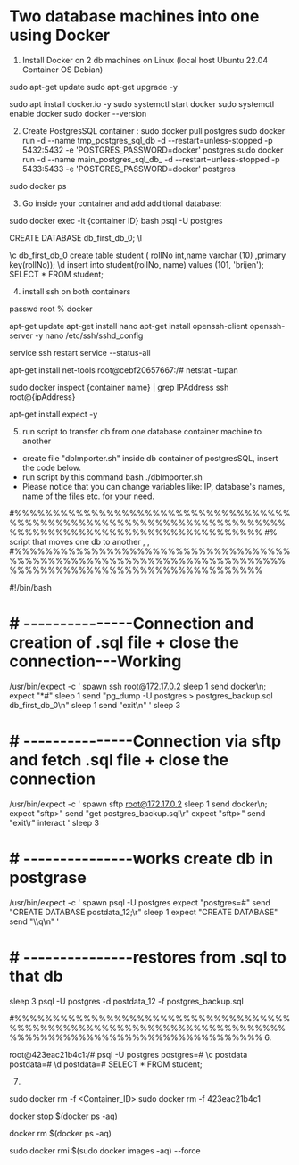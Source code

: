 <!-- Goal: Come up with a way to unite two database machines into one.

Details:

1. Use docker to create two containers of PostgreSQL database.

2. In each container, create a database and fill it with some data of your choosing.

3. Create a script (using bash/python/other) that will transfer all data from one database

   container to the other.

Notes:

1. Please provide all scripts/configuration files you use, so we can repeat the process,

   including the setup.

2. PostgreSQL supports multiple databases in the same instance, so at the end, we want

   to have one PostgreSQL instance with two separate databases, instead of two PostgreSQL

   instances with one database each.

3. If you use extra tools, not found by default on a standard Linux distribution, please

   explain how to set them up.

-->

# Two database machines into one using Docker

1. Install Docker on 2 db machines on Linux (local host Ubuntu 22.04 Container OS Debian)

sudo apt-get update
sudo apt-get upgrade -y

sudo apt install docker.io -y
sudo systemctl start docker
sudo systemctl enable docker
sudo docker --version

2.  Create PostgresSQL container :
sudo docker pull postgres
sudo docker run -d --name tmp_postgres_sql_db -d --restart=unless-stopped -p 5432:5432 -e 'POSTGRES_PASSWORD=docker' postgres
sudo docker run -d --name main_postgres_sql_db_ -d --restart=unless-stopped -p 5433:5433 -e 'POSTGRES_PASSWORD=docker' postgres

sudo docker ps

3. Go inside your container and add additional database:

sudo docker exec -it {container ID} bash
psql -U postgres

<!-- create table with parameters: -->
CREATE DATABASE db_first_db_0;
\l


<!-- #Connect to database -->
\c db_first_db_0
create table student ( rolINo int,name varchar (10) ,primary key(rolINo));
\d
insert into student(rolINo, name) values (101, 'brijen');
SELECT * FROM student;

4. install ssh on both containers

passwd root
% docker

apt-get update
apt-get install nano
apt-get install openssh-client openssh-server -y
nano /etc/ssh/sshd_config 

<!-- % Change the line "PermitRootLogin yes" after line:#PermitRootLogin  -->

service ssh restart
service --status-all

<!-- With this command you can see that you have valid port to ssh connection : 0.0.0.0:22 -->
apt-get install net-tools
root@cebf20657667:/# netstat -tupan

<!-- ssh to tmp container -->
<!-- to see ip address of a container -->
sudo docker inspect {container name} | grep IPAddress
ssh root@{ipAddress}

<!-- #--on host install to make connection to container via script-->
apt-get install expect -y


5. run script to transfer db from one database container machine to another
- create file "dbImporter.sh" inside db container of postgresSQL, insert the code below.
- run script by this command bash ./dbImporter.sh
- Please notice that you can change variables like: IP, database's names, name of the files etc. for your need.

#%%%%%%%%%%%%%%%%%%%%%%%%%%%%%%%%%%%%%%%%%%%%%%%%%%%%%%%%%%%%%%%%%%%%%%%%%%%%%%%%%%%%%%%%%%%%%%%%%%%%%%%%%
#% script that moves one db to another , ,
#%%%%%%%%%%%%%%%%%%%%%%%%%%%%%%%%%%%%%%%%%%%%%%%%%%%%%%%%%%%%%%%%%%%%%%%%%%%%%%%%%%%%%%%%%%%%%%%%%%%%%%%%%

#!/bin/bash
# # ---------------Connection and creation of .sql file + close the connection---Working
/usr/bin/expect -c ' 
spawn ssh root@172.17.0.2
sleep 1
send docker\n;
expect "*#" 
sleep 1
send "pg_dump -U postgres > postgres_backup.sql db_first_db_0\n" 
sleep 1
send "exit\n"
'
sleep 3
# # ---------------Connection via sftp and fetch .sql file + close the connection
/usr/bin/expect -c ' 
spawn sftp root@172.17.0.2 
sleep 1
send docker\n;
expect "sftp>"
send "get postgres_backup.sql\r"
expect "sftp>"
send "exit\r"
interact
'
sleep 3
# # ---------------works create db in postgrase
/usr/bin/expect -c ' 
spawn psql -U postgres
expect "postgres=#"
send "CREATE DATABASE postdata_12;\r"
sleep 1
expect "CREATE DATABASE"
send "\\\q\n"
'
# # ---------------restores from .sql to that db
sleep 3
psql -U postgres -d postdata_12 -f postgres_backup.sql 

#%%%%%%%%%%%%%%%%%%%%%%%%%%%%%%%%%%%%%%%%%%%%%%%%%%%%%%%%%%%%%%%%%%%%%%%%%%%%%%%%%%%%%%%%%%%%%%%%%%%%%%%%%
6. 
<!-- commands to check that db has been transferred -->
root@423eac21b4c1:/# psql -U postgres
postgres=# \c postdata
postdata=# \d
postdata=# SELECT * FROM student;

7. 
<!-- remove unused container db-->
sudo docker rm -f <Container_ID> 
sudo docker rm -f 423eac21b4c1

<!-- Commands for additional operations: -->

<!-- # Stop all running containers -->
docker stop $(docker ps -aq)
<!-- # Remove all containers -->
docker rm $(docker ps -aq)
<!-- remove all images (by force) from vm to start clean -->
sudo docker rmi $(sudo docker images -aq) --force
